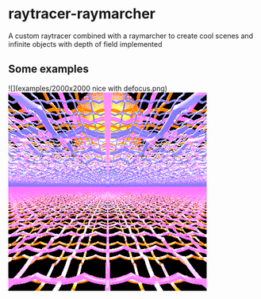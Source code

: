 # raytracer-raymarcher
A custom raytracer combined with a raymarcher to create cool scenes and infinite objects with depth of field implemented

## Some examples
![](examples/2000x2000 nice with defocus.png)
![](examples/neon.png)


